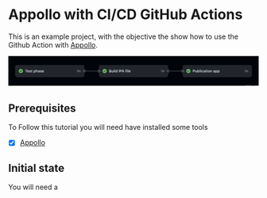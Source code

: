 <h1>Appollo with CI/CD GitHub Actions</h1>

This is an example project, with the objective the show how to use the Github Action with [Appollo](https://github.com/Appollo-CLI/Appollo "The easy way to setup, build & release flutter apps for iOS on Linux, Windows and MacOS").

![The San Juan Mountains are beautiful!](/.images/workflow.jpg "San Juan Mountains")

<h2>Prerequisites</h2>

To Follow this tutorial you will need have installed some tools

-[X] [Appollo](https://github.com/Appollo-CLI/Appollo)

<h2>Initial state</h2>

You will need a 
